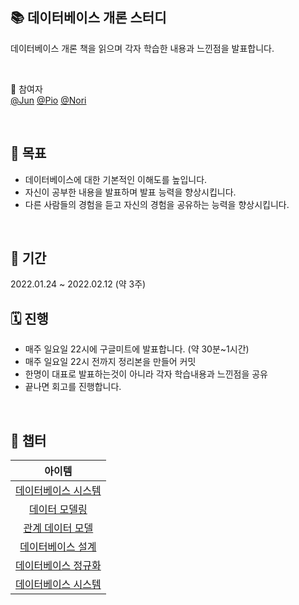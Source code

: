## 📚 데이터베이스 개론 스터디

데이터베이스 개론 책을 읽으며 각자 학습한 내용과 느낀점을 발표합니다.

<br>

👫 참여자  
[@Jun](https://github.com/devjun10) [@Pio](https://github.com/NB993) [@Nori](https://github.com/nohriter)

<br>

## 📝 목표

- 데이터베이스에 대한 기본적인 이해도를 높입니다.
- 자신이 공부한 내용을 발표하며 발표 능력을 향상시킵니다.
- 다른 사람들의 경험을 듣고 자신의 경험을 공유하는 능력을 향상시킵니다.

<br>

## 📆 기간

2022.01.24 ~ 2022.02.12 (약 3주)

## 🗓 진행
- 매주 일요일 22시에 구글미트에 발표합니다. (약 30분~1시간)
- 매주 일요일 22시 전까지 정리본을 만들어 커밋
- 한명이 대표로 발표하는것이 아니라 각자 학습내용과 느낀점을 공유
- 끝나면 회고를 진행합니다.

<br>

## 📘 챕터

| 아이템 |
:---: | 
[데이터베이스 시스템](https://github.com/devjun10/Database_Introduction/tree/master/contents/chapter_03)|
[데이터 모델링](https://github.com/devjun10/Database_Introduction/tree/master/contents/chapter_03)|
[관계 데이터 모델](https://github.com/devjun10/Database_Introduction/tree/master/contents/chapter_03)|
[데이터베이스 설계](https://github.com/devjun10/Database_Introduction/tree/master/contents/chapter_03)|
[데이터베이스 정규화](https://github.com/devjun10/Database_Introduction/tree/master/contents/chapter_03)|
[데이터베이스 시스템](https://github.com/devjun10/Database_Introduction/tree/master/contents/chapter_03)|

